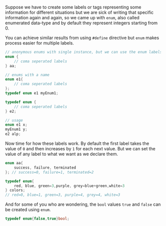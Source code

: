 Suppose we have to create some labels or tags representing some information for different situations but we are sick of writing that specific information again and again, so we came up with `enum`, also called enumerated data-type and by default they represent integers starting from 0.

You can achieve similar results from using `#define` directive but `enum` makes process easier for multiple labels.

```c
// anonymous enums with single instance, but we can use the enum labels everywhere else
enum {
	// coma seperated labels
} aa;

// enums with a name
enum e1{
	// coma seperated labels
};
typedef enum e1 myEnum1;

typedef enum {
	// coma seperated labels
} e2;

// usage
enum e1 x;
myEnum1 y;
e2 alp;
```

Now time for how these labels work. By default the first label takes the value of `0` and then increases by `1` for each next value. But we can set the value of any label to what we want as we declare them.

```c
enum aa{
	success, failure, terminated
}; // success=0, failure=1, terminated=2

typedef enum{
	red, blue, green=3,purple, grey=blue+green,white=3
} colors;
// red=0, blue=1, green=3, purple=4, grey=4, white=3
```

And for some of you who are wondering, the `bool` values `true` and `false` can be created using `enum`.

```c
typedef enum{false,true}bool;
```
